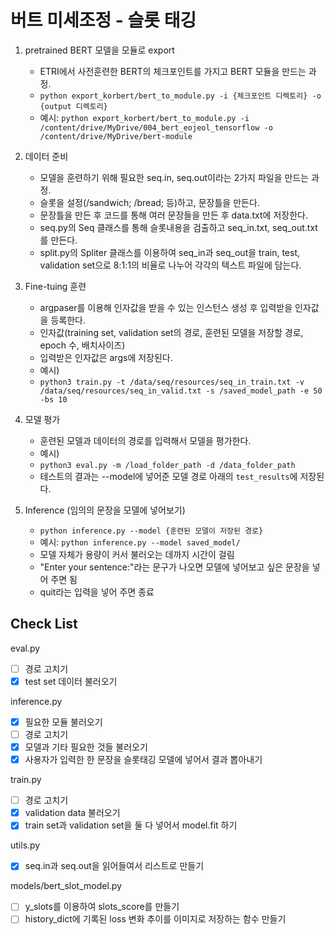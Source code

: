 # 버트 미세조정 - 슬롯 태깅

1. pretrained BERT 모델을 모듈로 export

   - ETRI에서 사전훈련한 BERT의 체크포인트를 가지고 BERT 모듈을 만드는 과정.
   - `python export_korbert/bert_to_module.py -i {체크포인트 디렉토리} -o {output 디렉토리}`
   - 예시: `python export_korbert/bert_to_module.py -i /content/drive/MyDrive/004_bert_eojeol_tensorflow -o /content/drive/MyDrive/bert-module`

2. 데이터 준비

   - 모델을 훈련하기 위해 필요한 seq.in, seq.out이라는 2가지 파일을 만드는 과정.
   - 슬롯을 설정(/sandwich; /bread; 등)하고, 문장틀을 만든다.
   - 문장틀을 만든 후 코드를 통해 여러 문장들을 만든 후 data.txt에 저장한다.
   - seq.py의 Seq 클래스를 통해 슬롯내용을 검출하고 seq_in.txt, seq_out.txt를 만든다.
   - split.py의 Spliter 클래스를 이용하여 seq_in과 seq_out을 train, test, validation set으로 8:1:1의 비율로 나누어 각각의 텍스트 파일에 담는다.

3. Fine-tuing 훈련

   - argpaser를 이용해 인자값을 받을 수 있는 인스턴스 생성 후 입력받을 인자값을 등록한다.
   - 인자값(training set, validation set의 경로, 훈련된 모델을 저장할 경로, epoch 수, 배치사이즈)
   - 입력받은 인자값은 args에 저장된다.
   - 예시)
   - `python3 train.py -t /data/seq/resources/seq_in_train.txt -v /data/seq/resources/seq_in_valid.txt -s /saved_model_path -e 50 -bs 10`

4. 모델 평가

   - 훈련된 모델과 데이터의 경로를 입력해서 모델을 평가한다.
   - 예시)
   - `python3 eval.py -m /load_folder_path -d /data_folder_path`
   - 테스트의 결과는 --model에 넣어준 모델 경로 아래의 `test_results`에 저장된다.

5. Inference (임의의 문장을 모델에 넣어보기)

   - `python inference.py --model {훈련된 모델이 저장된 경로}`
   - 예시: `python inference.py --model saved_model/`
   - 모델 자체가 용량이 커서 불러오는 데까지 시간이 걸림
   - "Enter your sentence:"라는 문구가 나오면 모델에 넣어보고 싶은 문장을 넣어 주면 됨
   - quit라는 입력을 넣어 주면 종료

## Check List

eval.py

- [ ] 경로 고치기
- [x] test set 데이터 불러오기

inference.py

- [x] 필요한 모듈 불러오기
- [ ] 경로 고치기
- [x] 모델과 기타 필요한 것들 불러오기
- [x] 사용자가 입력한 한 문장을 슬롯태깅 모델에 넣어서 결과 뽑아내기

train.py

- [ ] 경로 고치기
- [x] validation data 불러오기
- [x] train set과 validation set을 둘 다 넣어서 model.fit 하기

utils.py

- [x] seq.in과 seq.out을 읽어들여서 리스트로 만들기

models/bert_slot_model.py

- [ ] y_slots를 이용하여 slots_score를 만들기
- [ ] history_dict에 기록된 loss 변화 추이를 이미지로 저장하는 함수 만들기
